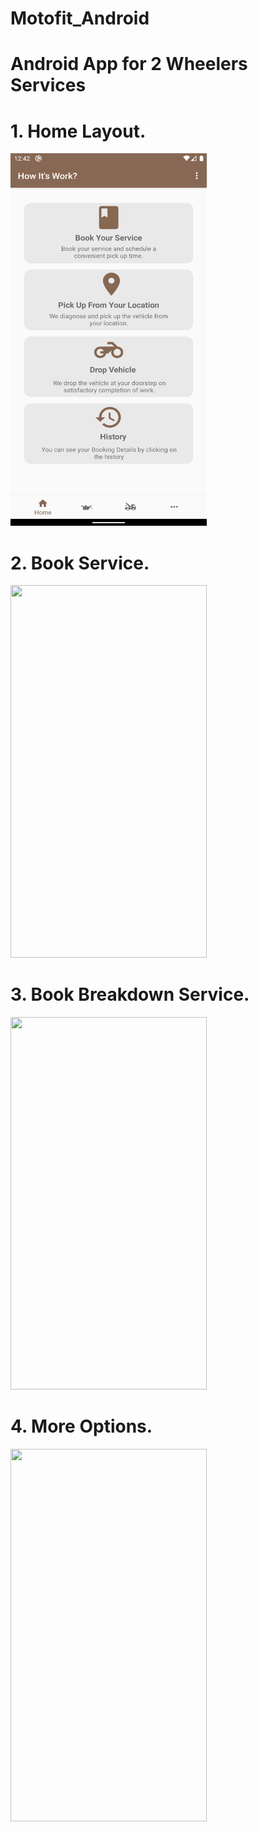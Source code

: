 # Motofit_Android

# Android App for 2 Wheelers  Services  
# 1. Home Layout.                               
<img src="Home.png" width="314" height="596">   

# 2. Book Service.
<img src="Book-Service.gif" width="314" height="596">

# 3. Book Breakdown Service.
<img src="Book BreakDown.gif" width="314" height="596">

# 4. More Options.
<img src="More.gif" width="314" height="596">
